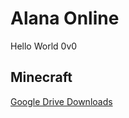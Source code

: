 # Alana Online

Hello World 0v0

## Minecraft

[Google Drive Downloads](https://drive.google.com/drive/folders/1-o_nAigDDO7ZBYaxzZ_3CkoHAZX6m0BI?usp=sharing)

